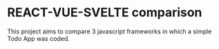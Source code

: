 # REACT-VUE-SVELTE comparison

This project aims to compare 3 javascript frameworks in which a simple Todo App was coded.

